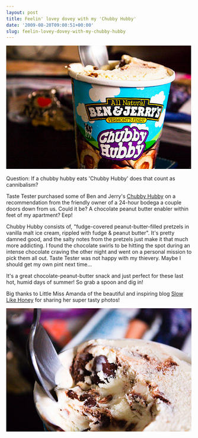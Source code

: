 ```yaml
---
layout: post
title: Feelin' lovey dovey with my 'Chubby Hubby'
date: '2009-08-20T09:00:51+00:00'
slug: feelin-lovey-dovey-with-my-chubby-hubby
---
```

<a href="http://www.flickr.com/photos/aboyce18/3834687931/"><img src='/images/uploads/2009/08/picture-13.png' alt='chubby hubby' /></a>

Question: If a chubby hubby eats 'Chubby Hubby' does that count as cannibalism?

Taste Tester purchased some of Ben and Jerry's <a href="http://www.benjerry.com/flavors/our-flavors/#">Chubby Hubby</a> on a recommendation from the friendly owner of a 24-hour bodega a couple doors down from us. Could it be? A chocolate peanut butter enabler within feet of my apartment? Eep!

Chubby Hubby consists of, "fudge-covered peanut-butter-filled pretzels in vanilla malt ice cream, rippled with fudge & peanut butter". It's pretty damned good, and the salty notes from the pretzels just make it that much more addicting. I found the chocolate swirls to be hitting the spot during an intense chocolate craving the other night and went on a personal mission to pick them all out. Taste Tester was not happy with my thievery. Maybe I should get my own pint next time...

It's a great chocolate-peanut-butter snack and just perfect for these last hot, humid days of summer! So grab a spoon and dig in!

Big thanks to Little Miss Amanda of the beautiful and inspiring blog <a href="http://slowlikehoney.net/">Slow Like Honey</a> for sharing her super tasty photos! 

<a href="http://www.flickr.com/photos/aboyce18/3835482936/"><img src='/images/uploads/2009/08/picture-12.png' alt='chubby hubby' /></a>
